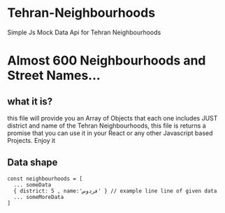 # Tehran-Neighbourhoods
Simple Js Mock Data Api for Tehran Neighbourhoods

Almost 600 Neighbourhoods and Street Names...
===


## what it is?
this file will provide you an Array of Objects that each one includes JUST district and name of the Tehran Neighbourhoods, this file is returns a promise that you can use it in your React or any other Javascript based Projects. Enjoy it 



## Data shape
```
const neighbourhoods = [
  ... someData
  { district: 5 , name:'فردوس' } // example line line of given data
  ... someMoreData
]
```


